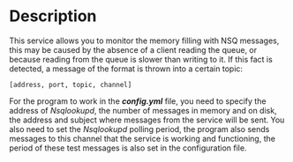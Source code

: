 # Description
This service allows you to monitor the memory filling with NSQ messages, this may be caused by the absence of a client reading the queue, or because reading from the queue is slower than writing to it.
If this fact is detected, a message of the format is thrown into a certain topic:

```
[address, port, topic, channel]
```

For the program to work in the ___config.yml___ file, you need to specify the address of _Nsqlookupd_, the number of messages in memory and on disk, the address and subject where messages from the service will be sent.
You also need to set the _Nsqlookupd_ polling period, the program also sends messages to this channel that the service is working and functioning, the period of these test messages is also set in the configuration file.

